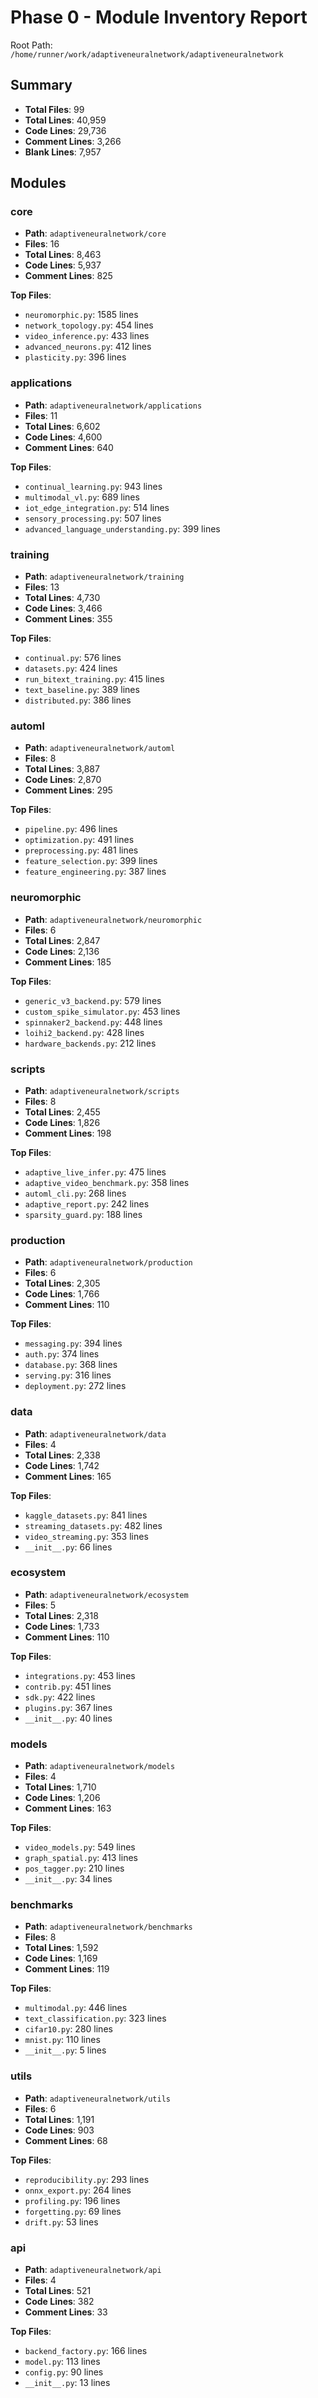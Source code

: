 # Phase 0 - Module Inventory Report

Root Path: `/home/runner/work/adaptiveneuralnetwork/adaptiveneuralnetwork`

## Summary

- **Total Files**: 99
- **Total Lines**: 40,959
- **Code Lines**: 29,736
- **Comment Lines**: 3,266
- **Blank Lines**: 7,957

## Modules

### core
- **Path**: `adaptiveneuralnetwork/core`
- **Files**: 16
- **Total Lines**: 8,463
- **Code Lines**: 5,937
- **Comment Lines**: 825

**Top Files**:
- `neuromorphic.py`: 1585 lines
- `network_topology.py`: 454 lines
- `video_inference.py`: 433 lines
- `advanced_neurons.py`: 412 lines
- `plasticity.py`: 396 lines

### applications
- **Path**: `adaptiveneuralnetwork/applications`
- **Files**: 11
- **Total Lines**: 6,602
- **Code Lines**: 4,600
- **Comment Lines**: 640

**Top Files**:
- `continual_learning.py`: 943 lines
- `multimodal_vl.py`: 689 lines
- `iot_edge_integration.py`: 514 lines
- `sensory_processing.py`: 507 lines
- `advanced_language_understanding.py`: 399 lines

### training
- **Path**: `adaptiveneuralnetwork/training`
- **Files**: 13
- **Total Lines**: 4,730
- **Code Lines**: 3,466
- **Comment Lines**: 355

**Top Files**:
- `continual.py`: 576 lines
- `datasets.py`: 424 lines
- `run_bitext_training.py`: 415 lines
- `text_baseline.py`: 389 lines
- `distributed.py`: 386 lines

### automl
- **Path**: `adaptiveneuralnetwork/automl`
- **Files**: 8
- **Total Lines**: 3,887
- **Code Lines**: 2,870
- **Comment Lines**: 295

**Top Files**:
- `pipeline.py`: 496 lines
- `optimization.py`: 491 lines
- `preprocessing.py`: 481 lines
- `feature_selection.py`: 399 lines
- `feature_engineering.py`: 387 lines

### neuromorphic
- **Path**: `adaptiveneuralnetwork/neuromorphic`
- **Files**: 6
- **Total Lines**: 2,847
- **Code Lines**: 2,136
- **Comment Lines**: 185

**Top Files**:
- `generic_v3_backend.py`: 579 lines
- `custom_spike_simulator.py`: 453 lines
- `spinnaker2_backend.py`: 448 lines
- `loihi2_backend.py`: 428 lines
- `hardware_backends.py`: 212 lines

### scripts
- **Path**: `adaptiveneuralnetwork/scripts`
- **Files**: 8
- **Total Lines**: 2,455
- **Code Lines**: 1,826
- **Comment Lines**: 198

**Top Files**:
- `adaptive_live_infer.py`: 475 lines
- `adaptive_video_benchmark.py`: 358 lines
- `automl_cli.py`: 268 lines
- `adaptive_report.py`: 242 lines
- `sparsity_guard.py`: 188 lines

### production
- **Path**: `adaptiveneuralnetwork/production`
- **Files**: 6
- **Total Lines**: 2,305
- **Code Lines**: 1,766
- **Comment Lines**: 110

**Top Files**:
- `messaging.py`: 394 lines
- `auth.py`: 374 lines
- `database.py`: 368 lines
- `serving.py`: 316 lines
- `deployment.py`: 272 lines

### data
- **Path**: `adaptiveneuralnetwork/data`
- **Files**: 4
- **Total Lines**: 2,338
- **Code Lines**: 1,742
- **Comment Lines**: 165

**Top Files**:
- `kaggle_datasets.py`: 841 lines
- `streaming_datasets.py`: 482 lines
- `video_streaming.py`: 353 lines
- `__init__.py`: 66 lines

### ecosystem
- **Path**: `adaptiveneuralnetwork/ecosystem`
- **Files**: 5
- **Total Lines**: 2,318
- **Code Lines**: 1,733
- **Comment Lines**: 110

**Top Files**:
- `integrations.py`: 453 lines
- `contrib.py`: 451 lines
- `sdk.py`: 422 lines
- `plugins.py`: 367 lines
- `__init__.py`: 40 lines

### models
- **Path**: `adaptiveneuralnetwork/models`
- **Files**: 4
- **Total Lines**: 1,710
- **Code Lines**: 1,206
- **Comment Lines**: 163

**Top Files**:
- `video_models.py`: 549 lines
- `graph_spatial.py`: 413 lines
- `pos_tagger.py`: 210 lines
- `__init__.py`: 34 lines

### benchmarks
- **Path**: `adaptiveneuralnetwork/benchmarks`
- **Files**: 8
- **Total Lines**: 1,592
- **Code Lines**: 1,169
- **Comment Lines**: 119

**Top Files**:
- `multimodal.py`: 446 lines
- `text_classification.py`: 323 lines
- `cifar10.py`: 280 lines
- `mnist.py`: 110 lines
- `__init__.py`: 5 lines

### utils
- **Path**: `adaptiveneuralnetwork/utils`
- **Files**: 6
- **Total Lines**: 1,191
- **Code Lines**: 903
- **Comment Lines**: 68

**Top Files**:
- `reproducibility.py`: 293 lines
- `onnx_export.py`: 264 lines
- `profiling.py`: 196 lines
- `forgetting.py`: 69 lines
- `drift.py`: 53 lines

### api
- **Path**: `adaptiveneuralnetwork/api`
- **Files**: 4
- **Total Lines**: 521
- **Code Lines**: 382
- **Comment Lines**: 33

**Top Files**:
- `backend_factory.py`: 166 lines
- `model.py`: 113 lines
- `config.py`: 90 lines
- `__init__.py`: 13 lines
